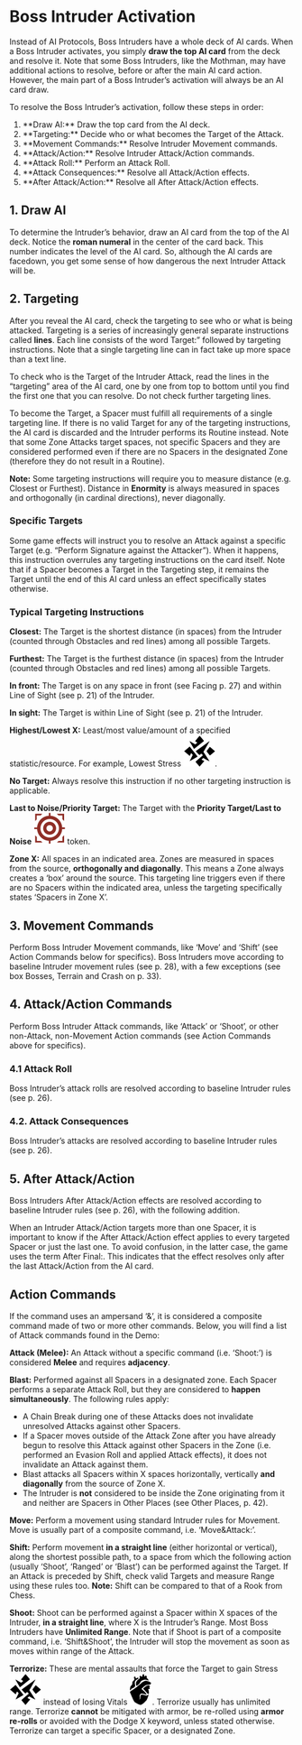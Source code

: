 # Boss Intruder Activation

Instead of AI Protocols, Boss Intruders have a whole
deck of AI cards. When a Boss Intruder activates,
you simply **draw the top AI card** from the deck and
resolve it. Note that some Boss Intruders, like the
Mothman, may have additional actions to resolve,
before or after the main AI card action. However,
the main part of a Boss Intruder’s activation will
always be an AI card draw.

To resolve the Boss Intruder’s activation, follow
these steps in order:

<ol>
<li value="1">**Draw AI:** Draw the top card from the AI deck.</li>
<li value="2">**Targeting:** Decide who or what becomes the Target of the Attack.</li>
<li value="3">**Movement Commands:** Resolve Intruder Movement commands.</li>
<li value="4">**Attack/Action:** Resolve Intruder Attack/Action commands.</li>
<li value="4.1">**Attack Roll:** Perform an Attack Roll.</li>
<li value="4.2">**Attack Consequences:** Resolve all Attack/Action effects.</li>
<li value="5">**After Attack/Action:** Resolve all After Attack/Action effects.</li>
</ol>

## 1. Draw AI

To determine the Intruder’s behavior, draw an AI
card from the top of the AI deck. Notice the **roman
numeral** in the center of the card back. This number indicates the level of the AI card. So, although
the AI cards are facedown, you get some sense of
how dangerous the next Intruder Attack will be.

## 2. Targeting

After you reveal the AI card, check the targeting to
see who or what is being attacked. Targeting is a
series of increasingly general separate instructions
called **lines**. Each line consists of the word Target:”
followed by targeting instructions. Note that a single targeting line can in fact take up more space
than a text line.

To check who is the Target of the Intruder Attack,
read the lines in the “targeting” area of the AI card,
one by one from top to bottom until you find the
first one that you can resolve. Do not check further
targeting lines.

To become the Target, a Spacer must fulfill all requirements of a single targeting line. If there is no
valid Target for any of the targeting instructions,
the AI card is discarded and the Intruder performs
its Routine instead. Note that some Zone Attacks
target spaces, not specific Spacers and they are
considered performed even if there are no Spacers
in the designated Zone (therefore they do not result
in a Routine).

**Note:** Some targeting instructions will require you
to measure distance (e.g. Closest or Furthest). Distance in **Enormity** is always measured in spaces
and orthogonally (in cardinal directions), never diagonally.

### Specific Targets

Some game effects will instruct you to resolve an
Attack against a specific Target (e.g. “Perform Signature against the Attacker”). When it happens,
this instruction overrules any targeting instructions
on the card itself. Note that if a Spacer becomes a
Target in the Targeting step, it remains the Target
until the end of this AI card unless an effect specifically states otherwise.

### Typical Targeting Instructions

**Closest:** The Target is the shortest distance (in
spaces) from the Intruder (counted through Obstacles and red lines) among all possible Targets.

**Furthest:** The Target is the furthest distance (in
spaces) from the Intruder (counted through Obstacles and red lines) among all possible Targets.

**In front:** The Target is on any space in front (see
Facing p. 27) and within Line of Sight (see p. 21) of
the Intruder.

**In sight:** The Target is within Line of Sight (see p. 21)
of the Intruder.

**Highest/Lowest X:** Least/most value/amount of a
specified statistic/resource. For example, Lowest
Stress ![Stress Icon](svg/icon-stress.svg).

**No Target:** Always resolve this instruction if no other targeting instruction is applicable.

**Last to Noise/Priority Target:** The Target with the
**Priority Target/Last to Noise ![Priority Target Symbol](svg/icon-target.svg)** token.

**Zone X:** All spaces in an indicated area. Zones are
measured in spaces from the source, **orthogonally
and diagonally**. This means a Zone always creates
a ‘box’ around the source. This targeting line triggers even if there are no Spacers within the indicated area, unless the targeting specifically states
‘Spacers in Zone X’.

## 3. Movement Commands

Perform Boss Intruder Movement commands, like
‘Move’ and ‘Shift’ (see Action Commands below for
specifics). Boss Intruders move according to baseline Intruder movement rules (see p. 28), with a few
exceptions (see box Bosses, Terrain and Crash on p.
33).

## 4. Attack/Action Commands

Perform Boss Intruder Attack commands, like
‘Attack’ or ‘Shoot’, or other non-Attack, non-Movement Action commands (see Action Commands
above for specifics).

### 4.1 Attack Roll
Boss Intruder’s attack rolls are resolved according
to baseline Intruder rules (see p. 26).

### 4.2. Attack Consequences
Boss Intruder’s attacks are resolved according to
baseline Intruder rules (see p. 26).

## 5. After Attack/Action

Boss Intruders After Attack/Action effects are resolved according to baseline Intruder rules (see p.
26), with the following addition.

When an Intruder Attack/Action targets more than
one Spacer, it is important to know if the After Attack/Action effect applies to every targeted Spacer
or just the last one. To avoid confusion, in the latter
case, the game uses the term After Final:. This indicates that the effect resolves only after the last
Attack/Action from the AI card.

## Action Commands

If the command uses an ampersand ‘&’, it is considered a composite command made of two or more
other commands. Below, you will find a list of Attack commands found in the Demo:

**Attack (Melee):** An Attack without a specific command (i.e. ‘Shoot:’) is considered **Melee** and requires **adjacency**.

**Blast:** Performed against all Spacers in a designated zone. Each Spacer performs a separate Attack
Roll, but they are considered to **happen simultaneously**. The following rules apply:

- A Chain Break during one of these Attacks
  does not invalidate unresolved Attacks
  against other Spacers.
- If a Spacer moves outside of the Attack
  Zone after you have already begun to resolve this Attack against other Spacers in
  the Zone (i.e. performed an Evasion Roll and
  applied Attack effects), it does not invalidate an Attack against them.
- Blast attacks all Spacers within X spaces
  horizontally, vertically **and diagonally** from
  the source of Zone X.
- The Intruder is **not** considered to be inside
  the Zone originating from it and neither are
  Spacers in Other Places (see Other Places, p. 42).

**Move:** Perform a movement using standard Intruder rules for Movement. Move is usually part of a
composite command, i.e. ‘Move&Attack:’.

**Shift:** Perform movement **in a straight line** (either
horizontal or vertical), along the shortest possible
path, to a space from which the following action
(usually ‘Shoot’, ‘Ranged’ or ‘Blast’) can be performed against the Target. If an Attack is preceded
by Shift, check valid Targets and measure Range
using these rules too. **Note:** Shift can be compared
to that of a Rook from Chess.

**Shoot:** Shoot can be performed against a Spacer
within X spaces of the Intruder, **in a straight line**,
where X is the Intruder’s Range. Most Boss Intruders have **Unlimited Range**. Note that if Shoot is part
of a composite command, i.e. ‘Shift&Shoot’, the
Intruder will stop the movement as soon as moves
within range of the Attack.

**Terrorize:** These are mental assaults that force the
Target to gain Stress ![Stress Icon](svg/icon-stress.svg) instead of losing Vitals ![Vitals Icon](svg/icon-vitals.svg).
Terrorize usually has unlimited range. Terrorize **cannot** be mitigated with armor, be re-rolled using **armor re-rolls** or avoided with the Dodge X keyword,
unless stated otherwise. Terrorize can target a specific Spacer, or a designated Zone.
